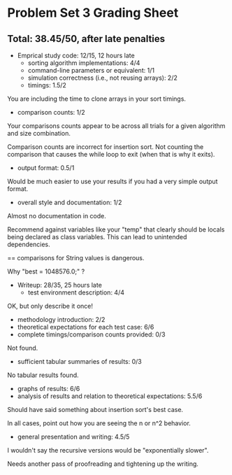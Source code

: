 # Problem Set 3 Grading Sheet

## Total: 38.45/50, after late penalties

* Emprical study code: 12/15, 12 hours late
  * sorting algorithm implementations: 4/4
  * command-line parameters or equivalent: 1/1
  * simulation correctness (i.e., not reusing arrays): 2/2
  * timings: 1.5/2

You are including the time to clone arrays in your sort timings.

  * comparison counts: 1/2

Your comparisons counts appear to be across all trials for a given
algorithm and size combination.

Comparison counts are incorrect for insertion sort. Not counting the
comparison that causes the while loop to exit (when that is why it
exits).

  * output format: 0.5/1

Would be much easier to use your results if you had a very simple output
format.

  * overall style and documentation: 1/2

Almost no documentation in code.

Recommend against variables like your "temp" that clearly should be
locals being declared as class variables.  This can lead to unintended
dependencies.

== comparisons for String values is dangerous.

Why "best = 1048576.0;" ?

  
* Writeup: 28/35, 25 hours late
  * test environment description: 4/4

OK, but only describe it once!

  * methodology introduction: 2/2
  * theoretical expectations for each test case: 6/6
  * complete timings/comparison counts provided: 0/3

Not found.

  * sufficient tabular summaries of results: 0/3

No tabular results found.

  * graphs of results: 6/6
  * analysis of results and relation to theoretical expectations: 5.5/6

Should have said something about insertion sort's best case.

In all cases, point out how you are seeing the n or n^2 behavior.

  * general presentation and writing: 4.5/5

I wouldn't say the recursive versions would be "exponentially slower".

Needs another pass of proofreading and tightening up the writing.
